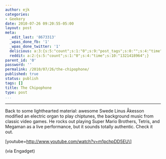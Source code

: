 ```yaml
---
author: ejk
categories:
- Geekery
date: 2010-07-26 09:20:55-05:00
layout: post
meta:
  _edit_last: '8673313'
  _wpas_done_fb: '1'
  _wpas_done_twitter: '1'
  delicious: a:3:{s:5:"count";s:1:"0";s:9:"post_tags";s:0:"";s:4:"time";s:10:"1280155349";}
  reddit: a:2:{s:5:"count";s:1:"0";s:4:"time";s:10:"1321418964";}
parent_id: '0'
password: ''
permalink: /2010/07/26/the-chipophone/
published: true
status: publish
tags: []
title: The Chipophone
type: post
...
```

---

Back to some lighthearted material: awesome Swede Linus Åkesson modified an electric organ to play chiptunes, the background music from classic video games. He rocks out playing Super Mario Brothers, Tetris, and Megaman as a live performance, but it sounds totally authentic. Check it out.

\[youtube=http://www.youtube.com/watch?v=m1pchpDD5EU\]

(via Engadget)

